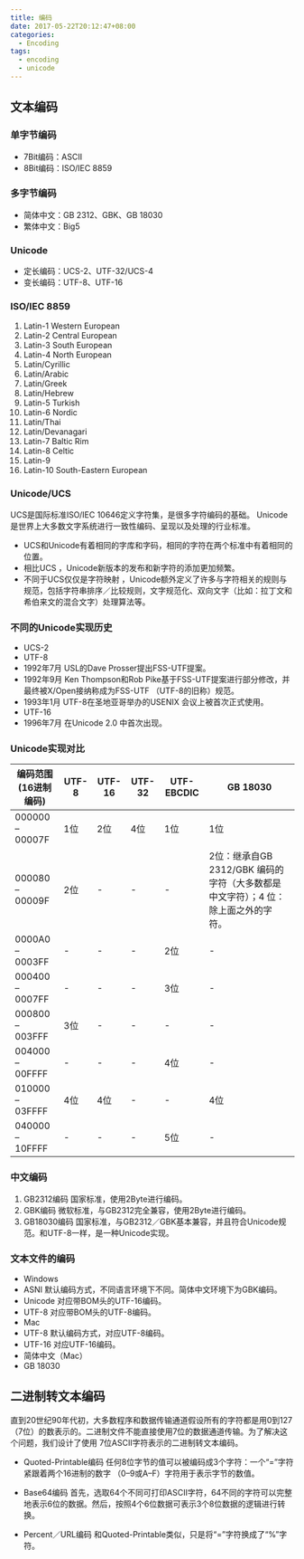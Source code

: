 ```yaml
---
title: 编码
date: 2017-05-22T20:12:47+08:00
categories:
  - Encoding
tags:
  - encoding
  - unicode
---
```


## 文本编码

### 单字节编码

- 7Bit编码：ASCII
- 8Bit编码：ISO/IEC 8859

### 多字节编码

- 简体中文：GB 2312、GBK、GB 18030
- 繁体中文：Big5

### Unicode

- 定长编码：UCS-2、UTF-32/UCS-4
- 变长编码：UTF-8、UTF-16

<!-- more -->

### ISO/IEC 8859

1. Latin-1 Western European
1. Latin-2 Central European
1. Latin-3 South European
1. Latin-4 North European
1. Latin/Cyrillic
1. Latin/Arabic
1. Latin/Greek
1. Latin/Hebrew
1. Latin-5 Turkish
1. Latin-6 Nordic
1. Latin/Thai
1. Latin/Devanagari
1. Latin-7 Baltic Rim
1. Latin-8 Celtic
1. Latin-9
1. Latin-10 South-Eastern European

### Unicode/UCS

UCS是国际标准ISO/IEC 10646定义字符集，是很多字符编码的基础。
Unicode是世界上大多数文字系统进行一致性编码、呈现以及处理的行业标准。

- UCS和Unicode有着相同的字库和字码，相同的字符在两个标准中有着相同的位置。
- 相比UCS ，Unicode新版本的发布和新字符的添加更加频繁。
- 不同于UCS仅仅是字符映射 ，Unicode额外定义了许多与字符相关的规则与规范，包括字符串排序／比较规则，文字规范化、双向文字（比如：拉丁文和希伯来文的混合文字）处理算法等。

### 不同的Unicode实现历史

- UCS-2
- UTF-8
- 1992年7月
  USL的Dave Prosser提出FSS-UTF提案。
- 1992年9月
  Ken Thompson和Rob Pike基于FSS-UTF提案进行部分修改，并最终被X/Open接纳称成为FSS-UTF （UTF-8的旧称）规范。
- 1993年1月
  UTF-8在圣地亚哥举办的USENIX 会议上被首次正式使用。
- UTF-16
- 1996年7月
  在Unicode 2.0 中首次出现。

### Unicode实现对比

| 编码范围(16进制编码) | UTF-8 | UTF-16 | UTF-32 | UTF-EBCDIC | GB 18030                                                                          |
| -------------------- | ----- | ------ | ------ | ---------- | --------------------------------------------------------------------------------- |
| 000000 – 00007F      | 1位   | 2位    | 4位    | 1位        | 1位                                                                               |
| 000080 – 00009F      | 2位   | -      | -      | -          | 2位：继承自GB 2312/GBK 编码的字符（大多数都是中文字符）；4 位：除上面之外的字符。 |
| 0000A0 – 0003FF      | -     | -      | -      | 2位        | -                                                                                 |
| 000400 – 0007FF      | -     | -      | -      | 3位        | -                                                                                 |
| 000800 – 003FFF      | 3位   | -      | -      | -          | -                                                                                 |
| 004000 – 00FFFF      | -     | -      | -      | 4位        | -                                                                                 |
| 010000 – 03FFFF      | 4位   | 4位    | -      | -          | 4位                                                                               |
| 040000 – 10FFFF      | -     | -      | -      | 5位        | -                                                                                 |

### 中文编码

1. GB2312编码
   国家标准，使用2Byte进行编码。
1. GBK编码
   微软标准，与GB2312完全兼容，使用2Byte进行编码。
1. GB18030编码
   国家标准，与GB2312／GBK基本兼容，并且符合Unicode规范。和UTF-8一样，是一种Unicode实现。

### 文本文件的编码

- Windows
- ASNI
  默认编码方式，不同语言环境下不同。简体中文环境下为GBK编码。
- Unicode
  对应带BOM头的UTF-16编码。
- UTF-8
  对应带BOM头的UTF-8编码。
- Mac
- UTF-8
  默认编码方式，对应UTF-8编码。
- UTF-16
  对应UTF-16编码。
- 简体中文（Mac）
- GB 18030

## 二进制转文本编码

直到20世纪90年代初，大多数程序和数据传输通道假设所有的字符都是用0到127（7位）的数表示的。二进制文件不能直接使用7位的数据通道传输。为了解决这个问题，我们设计了使用 7位ASCII字符表示的二进制转文本编码。

- Quoted-Printable编码
  任何8位字节的值可以被编码成3个字符：一个“=”字符紧跟着两个16进制的数字 （0–9或A–F）字符用于表示字节的数值。

- Base64编码
  首先，选取64个不同可打印ASCII字符，64不同的字符可以完整地表示6位的数据。然后，按照4个6位数据可表示3个8位数据的逻辑进行转换。

- Percent／URL编码
  和Quoted-Printable类似，只是将“=”字符换成了“%”字符。
